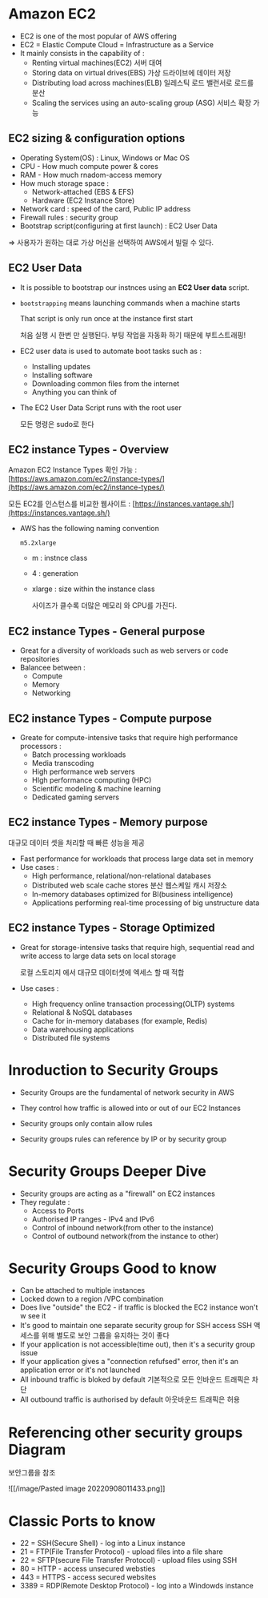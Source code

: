 # Amazon EC2

-   EC2 is one of the most popular of AWS offering
-   EC2 = Elastic Compute Cloud = Infrastructure as a Service
-   It mainly consists in the capability of :
    -   Renting virtual machines(EC2) 서버 대여
    -   Storing data on virtual drives(EBS) 가상 드라이브에 데이터 저장
    -   Distributing load across machines(ELB) 일레스틱 로드 밸런서로 로드를 분산
    -   Scaling the services using an auto-scaling group (ASG) 서비스 확장 가능
    

## EC2 sizing & configuration options

-   Operating System(OS) : Linux, Windows or Mac OS
-   CPU - How much compute power & cores
-   RAM - How much rnadom-access memory
-   How much storage space :
    -   Network-attached (EBS & EFS)
    -   Hardware (EC2 Instance Store)
-   Network card : speed of the card, Public IP address
-   Firewall rules : security group
-   Bootstrap script(configuring at first launch) : EC2 User Data

⇒ 사용자가 원하는 대로 가상 머신을 선택하여 AWS에서 빌릴 수 있다.

## EC2 User Data

-   It is possible to bootstrap our instnces using an **EC2 User data** script.
    
-   `bootstrapping` means launching commands when a machine starts
    
    That script is only run once at the instance first start
    
    처음 실행 시 한번 만 실행된다. 부팅 작업을 자동화 하기 때문에 부트스트래핑!
    
-   EC2 user data is used to automate boot tasks such as :
    
    -   Installing updates
    -   Installing software
    -   Downloading common files from the internet
    -   Anything you can think of
-   The EC2 User Data Script runs with the root user
    
    모든 명령은 sudo로 한다
    

## EC2 instance Types - Overview

Amazon EC2 Instance Types 확인 가능 : [](https://aws.amazon.com/ec2/instance-types/)[https://aws.amazon.com/ec2/instance-types/](https://aws.amazon.com/ec2/instance-types/)

모든 EC2를 인스턴스를 비교한 웹사이트 : [](https://instances.vantage.sh/)[https://instances.vantage.sh/](https://instances.vantage.sh/)

-   AWS has the following naming convention
    
    `m5.2xlarge`
    
    -   m : instnce class
        
    -   4 : generation
        
    -   xlarge : size within the instance class
        
        사이즈가 클수록 더많은 메모리 와 CPU를 가진다.
        

## EC2 instance Types - General purpose

-   Great for a diversity of workloads such as web servers or code repositories
-   Balancee between :
    -   Compute
    -   Memory
    -   Networking

## EC2 instance Types - Compute purpose

-   Greate for compute-intensive tasks that require high performance processors :
    -   Batch processing workloads
    -   Media transcoding
    -   High performance web servers
    -   HIgh performance computing (HPC)
    -   Scientific modeling & machine learning
    -   Dedicated gaming servers

## EC2 instance Types - Memory purpose

대규모 데이터 셋을 처리할 때 빠른 성능을 제공

-   Fast performance for workloads that process large data set in memory
-   Use cases :
    -   High performance, relational/non-relational databases
    -   Distributed web scale cache stores 분산 웹스케일 캐시 저장소
    -   In-memory databases optimized for BI(business intelligence)
    -   Applications performing real-time processing of big unstructure data

## EC2 instance Types - Storage Optimized

-   Great for storage-intensive tasks that require high, sequential read and write access to large data sets on local storage
    
    로컬 스토리지 에서 대규모 데이터셋에 엑세스 할 때 적합
    
-   Use cases :
    
    -   High frequency online transaction processing(OLTP) systems
    -   Relational & NoSQL databases
    -   Cache for in-memory databases (for example, Redis)
    -   Data warehousing applications
    -   Distributed file systems

# Inroduction to Security Groups

-  Security Groups are the fundamental of network security in AWS
-  They control how traffic is allowed into or out of our EC2 Instances

- Security groups only contain allow rules
- Security groups rules can reference by IP or by security group

# Security Groups Deeper Dive
- Security groups are acting as a "firewall" on EC2 instances
- They regulate : 
	- Access to Ports
	- Authorised IP ranges - IPv4 and IPv6
	- Control of inbound network(from other to the instance)
	- Control of outbound network(from the instance to other)

# Security Groups Good to know
- Can be attached to multiple instances
- Locked down to a region /VPC combination
- Does live "outside" the EC2 - if traffic is blocked the EC2 instance won't w see it
- It's good to maintain one separate security group for SSH access
	SSH 액세스를 위해 별도로 보안 그룹을 유지하는 것이 좋다
- If your application is not accessible(time out), then it's a security group issue
- If your application gives a "connection refufsed" error, then it's an application error or it's not launched
- All inbound traffic is bloked by default 기본적으로 모든 인바운드 트래픽은 차단
- All outbound traffic is authorised by default 아웃바운드 트래픽은 허용



# Referencing other security groups Diagram
보안그룹을 참조

![[/image/Pasted image 20220908011433.png]]



# Classic Ports to know
- 22 = SSH(Secure Shell) - log into a Linux instance
- 21 = FTP(File Transfer Protocol) - upload files into a file share
- 22 = SFTP(secure File Transfer Protocol) - upload files using SSH
- 80 = HTTP - access unsecured websties
- 443 = HTTPS - access secured websites
- 3389 = RDP(Remote Desktop Protocol) - log into a Windowds instance
